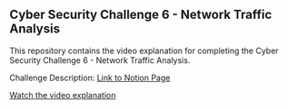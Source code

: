 ## Cyber Security Challenge 6 - Network Traffic Analysis

This repository contains the video explanation for completing the Cyber Security Challenge 6 - Network Traffic Analysis.

Challenge Description: [Link to Notion Page](https://www.notion.so/Cyber-Security-Challenge-6-Network-Traffic-Analysis-c6cefe2da564426b86dd07c168571993)

[Watch the video explanation](<I will insert_video_link_here>)
